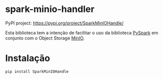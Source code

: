 # spark-minio-handler

PyPI project: https://pypi.org/project/SparkMinIOHandle/

Esta biblioteca tem a intenção de facilitar o uso da biblioteca [PySpark](https://spark.apache.org/docs/latest/api/python/) em conjunto com o Object Storage [MinIO](https://min.io/).

# Instalação

````
pip install SparkMinIOHandle
````

